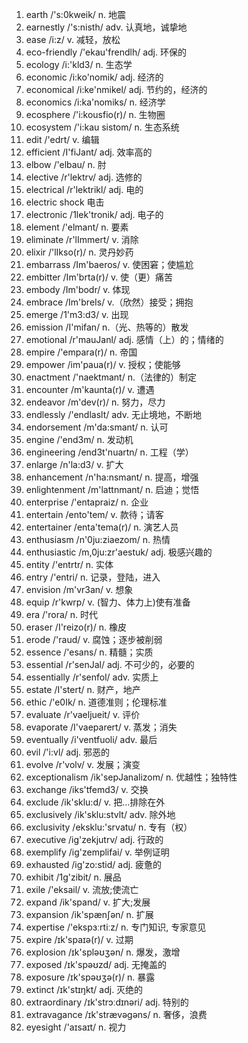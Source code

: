 1. earth /'s:0kweik/ n. 地震
2. earnestly /'s:nisth/ adv. 认真地，诚挚地
3. ease /i:z/ v. 减轻，放松
4. eco-friendly /'ekau'frendlh/ adj. 环保的
5. ecology /i:'kld3/ n. 生态学
6. economic /i:ko'nomik/ adj. 经济的
7. economical /i:ke'nmikel/ adj. 节约的，经济的
8. economics /i:ka'nomiks/ n. 经济学
9. ecosphere /'i:kousfio(r)/ n. 生物圈
10. ecosystem /'i:kau sistom/ n. 生态系统
11. edit /'edrt/ v. 编辑
12. efficient /I'fiJant/ adj. 效率高的
13. elbow /'elbau/ n. 肘
14. elective /r'lektrv/ adj. 选修的
15. electrical /r'lektrikl/ adj. 电的
16. electric shock 电击
17. electronic /1lek'tronik/ adj. 电子的
18. element /'elmant/ n. 要素
19. eliminate /r'lImmert/ v. 消除
20. elixir /'lIkso(r)/ n. 灵丹妙药
21. embarrass /Im'baeros/ v. 使困窘；使尴尬
22. embitter /Im'brta(r)/ v. 使（更）痛苦
23. embody /Im'bodr/ v. 体现
24. embrace /Im'breIs/ v.（欣然）接受；拥抱
25. emerge /1'm3:d3/ v. 出现
26. emission /I'mifan/ n.（光、热等的）散发
27. emotional /r'mauJanl/ adj. 感情（上）的；情绪的
28. empire /'empara(r)/ n. 帝国
29. empower /im'paua(r)/ v. 授权；使能够
30. enactment /'naektmant/ n.（法律的）制定
31. encounter /m'kaunta(r)/ v. 遭遇
32. endeavor /m'dev(r)/ n. 努力，尽力
33. endlessly /'endlaslt/ adv. 无止境地，不断地
34. endorsement /m'da:smant/ n. 认可
35. engine /'end3m/ n. 发动机
36. engineering /end3t'nuartn/ n. 工程（学）
37. enlarge /n'la:d3/ v. 扩大
38. enhancement /n'ha:nsmant/ n. 提高，增强
39. enlightenment /m'lattnmant/ n. 启迪；觉悟
40. enterprise /'entapraiz/ n. 企业
41. entertain /ento'tem/ v. 款待；请客
42. entertainer /enta'tema(r)/ n. 演艺人员
43. enthusiasm /n'0ju:ziaezom/ n. 热情
44. enthusiastic /m,0ju:zr'aestuk/ adj. 极感兴趣的
45. entity /'entrtr/ n. 实体
46. entry /'entri/ n. 记录，登陆，进入
47. envision /m'vr3an/ v. 想象
48. equip /r'kwrp/ v. (智力、体力上)使有准备
49. era /'rora/ n. 时代
50. eraser /I'reizo(r)/ n. 橡皮
51. erode /'raud/ v. 腐蚀；逐步被削弱
52. essence /'esans/ n. 精髓；实质
53. essential /r'senJal/ adj. 不可少的，必要的
54. essentially /r'senfol/ adv. 实质上
55. estate /I'stert/ n. 财产，地产
56. ethic /'e0Ik/ n. 道德准则；伦理标准
57. evaluate /r'vaeljueit/ v. 评价
58. evaporate /I'vaeparert/ v. 蒸发；消失
59. eventually /i'ventfuoli/ adv. 最后
60. evil /'i:vl/ adj. 邪恶的
61. evolve /r'volv/ v. 发展；演变
62. exceptionalism /ik'sepJanalizom/ n. 优越性；独特性
63. exchange /iks'tfemd3/ v. 交换
64. exclude /ik'sklu:d/ v. 把…排除在外
65. exclusively /ik'sklu:stvlt/ adv. 除外地
66. exclusivity /eksklu:'srvatu/ n. 专有（权）
67. executive /ig'zekjutrv/ adj. 行政的
68. exemplify /ig'zemplifai/ v. 举例证明
69. exhausted /ig'zo:stid/ adj. 疲惫的
70. exhibit /1g'zibit/ n. 展品
71. exile /'eksail/ v. 流放;使流亡
72. expand /ik'spand/ v. 扩大;发展
73. expansion /ik'spænʃən/ n. 扩展
74. expertise /'ekspɜːrtiːz/ n. 专门知识, 专家意见
75. expire /ɪk'spaɪə(r)/ v. 过期
76. explosion /ɪk'spləʊʒən/ n. 爆发，激增
77. exposed /ɪk'spəʊzd/ adj. 无掩盖的
78. exposure /ɪk'spəʊʒə(r)/ n. 暴露
79. extinct /ɪk'stɪŋkt/ adj. 灭绝的
80. extraordinary /ɪk'strɔːdɪnəri/ adj. 特别的
81. extravagance /ɪk'strævəɡəns/ n. 奢侈，浪费
82. eyesight /'aɪsaɪt/ n. 视力
